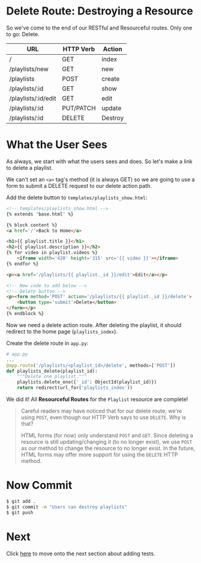 # Delete Route: Destroying a Resource

So we've come to the end of our RESTful and Resourceful routes. Only one to go: Delete.

| URL              | HTTP Verb | Action  |
|------------------|-----------|---------|
| /                | GET       | index   |
| /playlists/new     | GET       | new     |
| /playlists         | POST      | create  |
| /playlists/:id     | GET       | show    |
| /playlists/:id/edit     | GET       | edit    |
| /playlists/:id     | PUT/PATCH | update  |
| /playlists/:id     | DELETE    | Destroy |

# What the User Sees

As always, we start with what the users sees and does. So let's make a link to delete a playlist.

We can't set an `<a>` tag's method (it is always GET) so we are going to use a form to submit a DELETE request to our delete action path.

Add the delete button to `templates/playlists_show.html`:

```html
<!-- templates/playlists_show.html -->
{% extends 'base.html' %}

{% block content %}
<a href='/'>Back to Home</a>

<h1>{{ playlist.title }}</h1>
<h2>{{ playlist.description }}</h2>
{% for video in playlist.videos %}
    <iframe width='420' height='315' src='{{ video }}'></iframe>
{% endfor %}

<p><a href='/playlists/{{ playlist._id }}/edit'>Edit</a></p>

<!-- New code to add below -->
<!-- Delete button -->
<p><form method='POST' action='/playlists/{{ playlist._id }}/delete'>
    <button type='submit'>Delete</button>
</form></p>
{% endblock %}
```

Now we need a delete action route. After deleting the playlist, it should redirect to the home page (`playlists_index`).

Create the delete route in `app.py`:

```python
# app.py
...
@app.route('/playlists/<playlist_id>/delete', methods=['POST'])
def playlists_delete(playlist_id):
    """Delete one playlist."""
    playlists.delete_one({'_id': ObjectId(playlist_id)})
    return redirect(url_for('playlists_index'))
```

We did it! All **Resourceful Routes** for the `Playlist` resource are complete!

> Careful readers may have noticed that for our delete route, we're using `POST`, even though our HTTP Verb says to use `DELETE`. Why is that?
>
> HTML forms (for now) only understand `POST` and `GET`. Since deleting a resource is still updating/changing it (to no longer exist), we use `POST` as our method to change the resource to no longer exist. In the future, HTML forms may offer more support for using the `DELETE` HTTP method.

# Now Commit

```bash
$ git add .
$ git commit -m "Users can destroy playlists"
$ git push
```

# Next

Click [here](../P07-Adding-Tests/content.md) to move onto the next section about adding tests.
